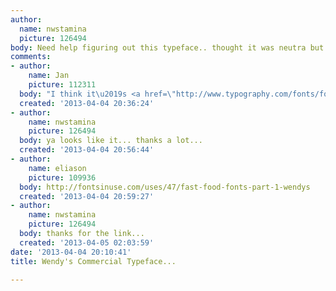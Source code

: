 ```yaml
---
author:
  name: nwstamina
  picture: 126494
body: Need help figuring out this typeface.. thought it was neutra but the E is different...
comments:
- author:
    name: Jan
    picture: 112311
  body: "I think it\u2019s <a href=\"http://www.typography.com/fonts/font_overview.php?productLineID=100009&path=head\">Verlag</a>."
  created: '2013-04-04 20:36:24'
- author:
    name: nwstamina
    picture: 126494
  body: ya looks like it... thanks a lot...
  created: '2013-04-04 20:56:44'
- author:
    name: eliason
    picture: 109936
  body: http://fontsinuse.com/uses/47/fast-food-fonts-part-1-wendys
  created: '2013-04-04 20:59:27'
- author:
    name: nwstamina
    picture: 126494
  body: thanks for the link...
  created: '2013-04-05 02:03:59'
date: '2013-04-04 20:10:41'
title: Wendy's Commercial Typeface...

---
```

